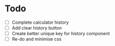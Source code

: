 # Todo

- [ ] Complete calculator history
- [ ] Add clear history button
- [ ] Create better unique key for history component
- [ ] Re-do and minimise css
